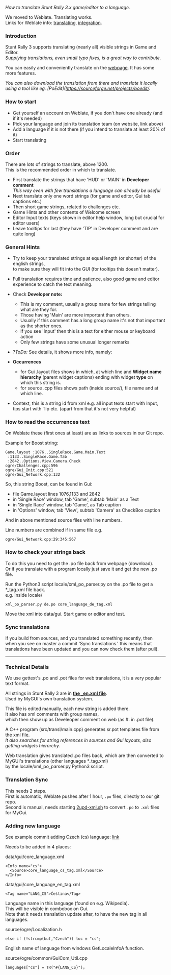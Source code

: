 _How to translate Stunt Rally 3.x game/editor to a language._

We moved to Weblate. Translating works.  
Links for Weblate info: [translating](https://docs.weblate.org/en/latest/user/translating.html), [integration](
https://docs.weblate.org/en/latest/devel/integration.html).

### Introduction

Stunt Rally 3 supports translating (nearly all) visible strings in Game and Editor.  
_Supplying translations, even small typo fixes, is a great way to contribute._

You can easily and conveniently translate on the [webpage](https://hosted.weblate.org/projects/stunt-rally-3/stunt-rally-3/). It has some more features.

_You can also download the translation from there and translate it locally using a tool like eg. [PoEdit](https://sourceforge.net/projects/poedit/._

### How to start

  - Get yourself an account on Weblate, if you don't have one already (and if it's needed)
  - Pick your language and join its translation team (on website, link above)
  - Add a language if it is not there (if you intend to translate at least 20% of it)
  - Start translating

### Order

There are lots of strings to translate, above 1200.  
This is the recommended order in which to translate.

  - First translate the strings that have 'HUD' or 'MAIN' in **Developer comment**  
    _This way even with few translations a language can already be useful_
  - Next translate only one word strings (for game and editor, Gui tab captions etc.)
  - Then short game strings, related to challenges etc.
  - Game Hints and other contents of Welcome screen
  - Editor Input texts (keys shown in editor help window, long but crucial for editor users)
  - Leave tooltips for last (they have 'TIP' in Developer comment and are quite long)

### General Hints

  * Try to keep your translated strings at equal length (or shorter) of the english strings,  
    to make sure they will fit into the GUI (for tooltips this doesn't matter).
  * Full translation requires time and patience, also good game and editor experience to catch the text meaning.

  * Check **Developer note:**
    * This is my comment, usually a group name for few strings telling what are they for.
    * Those having 'Main' are more important than others.
    * Usually if this comment has a long group name it's not that important as the shorter ones.
    * If you see 'Input' then this is a text for either mouse or keyboard action
    * Only few strings have some unusual longer remarks
  * ?_ToDo:_ See details, it shows more info, namely:
  * **Occurrences**
    * for Gui .layout files shows in which, at which line and   **Widget name hierarchy** (parent widget captions)   ending with widget **type** on which this string is.
    * for source .cpp files shows path (inside source/), file name and at which line.
  * Context, this is a string id from xml   e.g. all input texts start with Input, tips start with Tip etc. (apart from that it's not very helpful)

### How to read the occurrences text

On Weblate these (first ones at least) are as links to sources in our Git repo.

Example for Boost string:
```
Game.layout :1076..SingleRace.Game.Main.Text
 :1133..SingleRace.Game.Tab
 :2842..Options.View.Camera.Check
ogre/Challenges.cpp:596
ogre/Gui_Init.cpp:521
ogre/Gui_Network.cpp:132
```
So, this string Boost, can be found in Gui:
  * file Game.layout lines 1076,1133 and 2842
  * in 'Single Race' window, tab 'Game', subtab 'Main' as a Text
  * in 'Single Race' window, tab 'Game', as Tab caption
  * in 'Options' window, tab 'View', subtab 'Camera' as CheckBox caption

And in above mentioned source files with line numbers.

Line numbers are combined if in same file e.g.  
```
ogre/Gui_Network.cpp:29:345:567
```

### How to check your strings back

To do this you need to get the .po file back from webpage (download).  
Or if you translate with a program locally just save it and get the new .po file.  

Run the Python3 script locale/xml_po_parser.py on the .po file to get a *_tag.xml file back.  
e.g. inside locale/
```
xml_po_parser.py de.po core_language_de_tag.xml
```
Move the xml into data/gui. Start game or editor and test.

  
### Sync translations

If you build from sources, and you translated something recently, then  
when you see on master a commit 'Sync translations.' this means that  
translations have been updated and you can now check them (after pull).

  
----

  
### Technical Details

We use gettext's .po and .pot files for web translations, it is a very popular text format.

All strings in Stunt Rally 3 are in **[the _en.xml file](../Media/gui/core_language_en_tag.xml)**.  
Used by MyGUI's own translation system.  

This file is edited manually, each new string is added there.  
It also has xml comments with group names,  
which then show up as Develeoper comment on web (as #. in .pot file).

A C++ program (src/transl/main.cpp) generates sr.pot templates file from the xml file.  
_It also searches for string references in sources and Gui layouts, also getting widgets hierarchy._

Web translation gives translated .po files back, which are then converted to  
MyGUI's translations (other languages *_tag.xml)  
by the locale/xml_po_parser.py Python3 script.

  
### Translation **Sync**

This needs 2 steps.  
First is automatic, Weblate pushes after 1 hour, `.po` files, directly to our git repo.  
Second is manual, needs starting [2upd-xml.sh](/src/locale/2upd-xml.sh) to convert `.po` to `.xml` files for MyGui.  

  
### Adding new language

See example commit adding Czech (cs) language: [link](https://github.com/stuntrally/stuntrally/commit/18018ecff5ddc27eea7d26f023e2ecea554d5e88)

Needs to be added in 4 places:

data/gui/core_language.xml
```
<Info name="cs">
  <Source>core_language_cs_tag.xml</Source>
</Info>
```

data/gui/core_language_en_tag.xml
```
<Tag name="LANG_CS">Čeština</Tag>
```
Language name in this language (found on e.g. Wikipedia).  
This will be visible in combobox on Gui.  
Note that it needs translation update after, to have the new tag in all languages.

source/ogre/Localization.h  
```
else if (!strcmp(buf,"Czech")) loc = "cs";
```
English name of language from windows GetLocaleInfoA function.

source/ogre/common/GuiCom_Util.cpp
```
languages["cs"] = TR("#{LANG_CS}");
```

  

